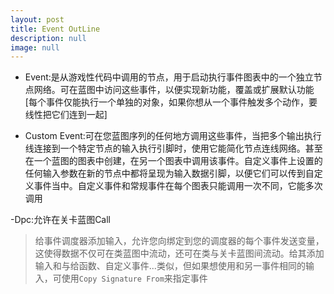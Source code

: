```yaml
---
layout: post
title: Event OutLine
description: null
image: null
---
```


- Event:是从游戏性代码中调用的节点，用于启动执行事件图表中的一个独立节点网络。可在蓝图中访问这些事件，以便实现新功能，覆盖或扩展默认功能[每个事件仅能执行一个单独的对象，如果你想从一个事件触发多个动作，要线性把它们连到一起]

- Custom Event:可在您蓝图序列的任何地方调用这些事件，当把多个输出执行线连接到一个特定节点的输入执行引脚时，使用它能简化节点连线网络。甚至在一个蓝图的图表中创建，在另一个图表中调用该事件。自定义事件上设置的任何输入参数在新的节点中都将呈现为输入数据引脚，以便它们可以传到自定义事件当中。自定义事件和常规事件在每个图表只能调用一次不同，它能多次调用

-Dpc:允许在关卡蓝图Call
>给事件调度器添加输入，允许您向绑定到您的调度器的每个事件发送变量，这使得数据不仅可在类蓝图中流动，还可在类与关卡蓝图间流动。给其添加输入和与给函数、自定义事件...类似，但如果想使用和另一事件相同的输入，可使用`Copy Signature From`来指定事件